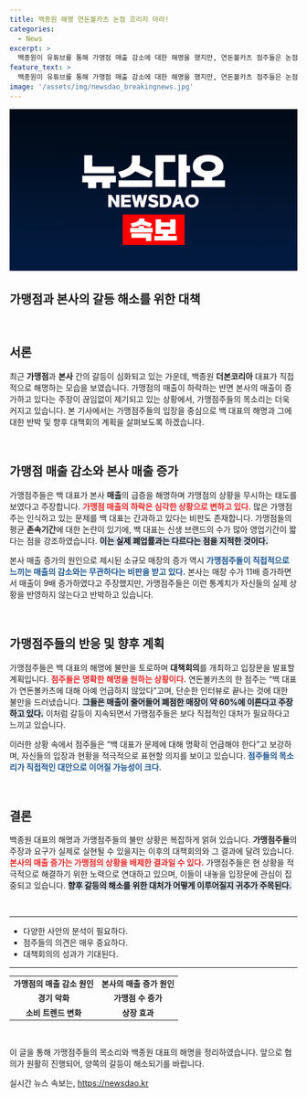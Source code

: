 ```yaml
---
title: 백종원 해명 연돈볼카츠 논점 흐리지 마라!
categories:
  - News
excerpt: >
  백종원이 유튜브를 통해 가맹점 매출 감소에 대한 해명을 했지만, 연돈볼카츠 점주들은 논점을 흐리며 실질적인 문제를 회피했다며 반박하고 있습니다. 이들은 대책회의를 열고 백 대표의 직접적인 설명을 요구할 계획입니다.
feature_text: >
  백종원이 유튜브를 통해 가맹점 매출 감소에 대한 해명을 했지만, 연돈볼카츠 점주들은 논점을 흐리며 실질적인 문제를 회피했다며 반박하고 있습니다. 이들은 대책회의를 열고 백 대표의 직접적인 설명을 요구할 계획입니다.
image: '/assets/img/newsdao_breakingnews.jpg'
---
```


<p><img src="/assets/img/newsdao_breakingnews.jpg" alt="ontimetimes 속보" /></p>

<h2 data-ke-size="size26">가맹점과 본사의 갈등 해소를 위한 대책</h2>

<p data-ke-size="size16">&nbsp;</p>

<h2 data-ke-size="size26">서론</h2>

<p data-ke-size="size16">최근 <b>가맹점</b>과 <b>본사</b> 간의 갈등이 심화되고 있는 가운데, 백종원 <b>더본코리아</b> 대표가 직접적으로 해명하는 모습을 보였습니다. 가맹점의 매출이 하락하는 반면 본사의 매출이 증가하고 있다는 주장이 끊임없이 제기되고 있는 상황에서, 가맹점주들의 목소리는 더욱 커지고 있습니다. 본 기사에서는 가맹점주들의 입장을 중심으로 백 대표의 해명과 그에 대한 반박 및 향후 대책회의 계획을 살펴보도록 하겠습니다.</p>

<p data-ke-size="size16">&nbsp;</p>

<h2 data-ke-size="size26">가맹점 매출 감소와 본사 매출 증가</h2>

<p data-ke-size="size16">가맹점주들은 백 대표가 본사 <b>매출</b>의 급증을 해명하며 가맹점의 상황을 무시하는 태도를 보였다고 주장합니다. <b><span style="color: #ee2323;">가맹점 매출의 하락은 심각한 상황으로 변하고 있다.</span></b> 많은 가맹점주는 인식하고 있는 문제를 백 대표는 간과하고 있다는 비판도 존재합니다. 가맹점들의 평균 <b>존속기간</b>에 대한 논란이 있기에, 백 대표는 신생 브랜드의 수가 많아 영업기간이 짧다는 점을 강조하였습니다. <b><span style="background-color: #21538527;">이는 실제 폐업률과는 다르다는 점을 지적한 것이다.</span></b></p>

<p data-ke-size="size16">본사 매출 증가의 원인으로 제시된 소규모 매장의 증가 역시 <b><span style="color: #1a5490;">가맹점주들이 직접적으로 느끼는 매출의 감소와는 무관하다는 비판을 받고 있다.</span></b> 본사는 매장 수가 11배 증가하면서 매출이 9배 증가하였다고 주장했지만, 가맹점주들은 이런 통계치가 자신들의 실제 상황을 반영하지 않는다고 반박하고 있습니다.</p>

<p data-ke-size="size16">&nbsp;</p>

<h2 data-ke-size="size26">가맹점주들의 반응 및 향후 계획</h2>

<p data-ke-size="size16">가맹점주들은 백 대표의 해명에 불만을 토로하며 <b>대책회의</b>를 개최하고 입장문을 발표할 계획입니다. <b><span style="color: #ee2323;">점주들은 명확한 해명을 원하는 상황이다.</span></b> 연돈볼카츠의 한 점주는 “백 대표가 연돈볼카츠에 대해 아예 언급하지 않았다”고며, 단순한 인터뷰로 끝나는 것에 대한 불만을 드러냈습니다. <b><span style="background-color: #21538527;">그들은 매출이 줄어들어 폐점한 매장이 약 60%에 이른다고 주장하고 있다.</span></b> 이처럼 갈등이 지속되면서 가맹점주들은 보다 직접적인 대처가 필요하다고 느끼고 있습니다.</p>

<p data-ke-size="size16">이러한 상황 속에서 점주들은 “백 대표가 문제에 대해 명확히 언급해야 한다”고 보강하며, 자신들의 입장과 현황을 적극적으로 표현할 의지를 보이고 있습니다. <b><span style="color: #1a5490;">점주들의 목소리가 직접적인 대안으로 이어질 가능성이 크다.</span></b></p>

<p data-ke-size="size16">&nbsp;</p>

<h2 data-ke-size="size26">결론</h2>

<p data-ke-size="size16">백종원 대표의 해명과 가맹점주들의 불만 상황은 복잡하게 얽혀 있습니다. <b>가맹점주들</b>의 주장과 요구가 실제로 실현될 수 있을지는 이후의 대책회의와 그 결과에 달려 있습니다. <b><span style="color: #ee2323;">본사의 매출 증가는 가맹점의 상황을 배제한 결과일 수 있다.</span></b> 가맹점주들은 현 상황을 적극적으로 해결하기 위한 노력으로 연대하고 있으며, 이들이 내놓을 입장문에 관심이 집중되고 있습니다. <b><span style="background-color: #21538527;">향후 갈등의 해소를 위한 대처가 어떻게 이루어질지 귀추가 주목된다.</span></b></p>

<p data-ke-size="size16">&nbsp;</p>

<hr />

<ul>
<li>다양한 사안의 분석이 필요하다.</li>
<li>점주들의 의견은 매우 중요하다.</li>
<li>대책회의의 성과가 기대된다.</li>
</ul>

<hr />

<table>
<tr>
<td style="text-align: center; height: 17px;"><b>가맹점의 매출 감소 원인</b></td>
<td style="text-align: center; height: 17px;"><b>본사의 매출 증가 원인</b></td>
</tr>
<tr>
<td style="text-align: center; height: 17px;"><b>경기 악화</b></td>
<td style="text-align: center; height: 17px;"><b>가맹점 수 증가</b></td>
</tr>
<tr>
<td style="text-align: center; height: 17px;"><b>소비 트렌드 변화</b></td>
<td style="text-align: center; height: 17px;"><b>상장 효과</b></td>
</tr>
</table>

<p data-ke-size="size16">&nbsp;</p> 

<p data-ke-size="size16">이 글을 통해 가맹점주들의 목소리와 백종원 대표의 해명을 정리하였습니다. 앞으로 협의가 원활히 진행되어, 양쪽의 갈등이 해소되기를 바랍니다.</p>
실시간 뉴스 속보는, <a href="https://newsdao.kr" rel="dofollow">https://newsdao.kr</a>



